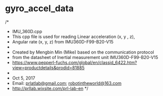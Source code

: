 # gyro_accel_data

/*
 * IMU_360D.cpp
 *  This cpp file is used for reading Linear acceleration (x, y , z),
 *  Angular rate (x, y, z) from IMU360D-F99-B20-V15
 *
 *  Created by Mengbin Min (Mike) based on the communication protocol
 *  from the datasheet of Inertial measurement unit IMU360D-F99-B20-V15
 *  https://www.pepperl-fuchs.com/global/en/classid_6422.htm?view=productdetails&prodid=81885
 *
 *  Oct 5, 2017
 *  Email: prlatlab@gmail.com; robotintheworld@163.com
 *  http://prllab.wixsite.com/prl-lab-en
 */
